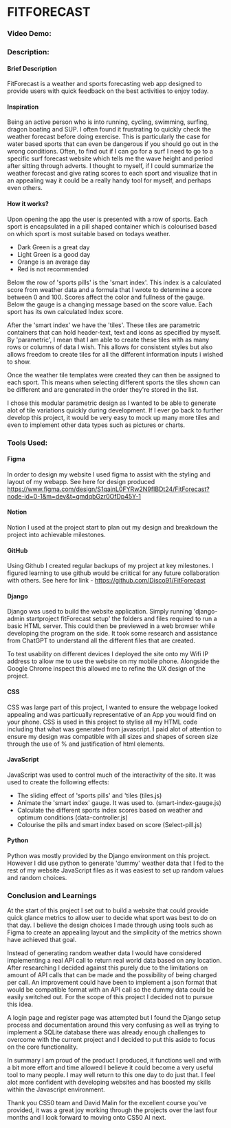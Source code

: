 # FIT**FORECAST** #
### Video Demo: <URL>
### Description:
#### **Brief Description**
FitForecast is a weather and sports forecasting web app designed to provide users with quick feedback on the best activities to enjoy today.

#### **Inspiration**
Being an active person who is into running, cycling, swimming, surfing, dragon boating and SUP. I often found it frustrating to quickly check the weather forecast before doing exercise. This is particularly the case for water based sports that can even be dangerous if you should go out in the wrong conditions. Often, to find out if I can go for a surf I need to go to a specific surf forecast website which tells me the wave height and period after sitting through adverts. I thought to myself, if I could summarize the weather forecast and give rating scores to each sport and visualize that in an appealing way it could be a really handy tool for myself, and perhaps even others.

#### **How it works?**
Upon opening the app the user is presented with a row of sports. Each sport is encapsulated in a pill shaped container which is colourised based on which sport is most suitable based on todays weather. 

- Dark Green is a great day
- Light Green is a good day  
- Orange is an average day
- Red is not recommended

Below the row of 'sports pills' is the 'smart index'. This index is a calculated score from weather data and a formula that I wrote to determine a score between 0 and 100.
Scores affect the color and fullness of the gauge. Below the gauge is a changing message based on the score value. Each sport has its own calculated Index score.

After the 'smart index' we have the 'tiles'. These tiles are parametric containers that can hold header-text, text and icons as specified by myself. By 'parametric', I mean that I am able to create these tiles with as many rows or columns of data I wish. This allows for consistent styles but also allows freedom to create tiles for all the different information inputs i wished to show.

Once the weather tile templates were created they can then be assigned to each sport. This means when selecting different sports the tiles shown can be different and are generated in the order they're stored in the list.  

I chose this modular parametric design as I wanted to be able to generate alot of tile variations quickly during development. If I ever go back to further develop this project, it would be very easy to mock up many more tiles and even to implement other data types such as pictures or charts.

### Tools Used:

#### **Figma**
In order to design my website I used figma to assist with the styling and layout of my webapp.
See here for design produced https://www.figma.com/design/S1qajnL0FYRw2N9fIBDt24/FitForecast?node-id=0-1&m=dev&t=qmdqbGzr0OfDp45Y-1

#### **Notion**
Notion I used at the project start to plan out my design and breakdown the project into achievable milestones.

#### **GitHub**
Using Github I created regular backups of my project at key milestones. I figured learning to use github would be criitical for any future collaboration with others. See here for link - https://github.com/Disco91/FitForecast

#### **Django**
Django was used to build the website application. Simply running 'django-admin startproject fitForecast setup' the folders and files required to run a basic HTML server. This could then be previewed in a web browser while developing the program on the side. It took some research and assistance from ChatGPT to understand all the different files that are created.

To test usability on different devices I deployed the site onto my Wifi IP address to allow me to use the website on my mobile phone. Alongside the Google Chrome inspect this allowed me to refine the UX design of the project.

#### **CSS**
CSS was large part of this project, I wanted to ensure the webpage looked appealing and was particually representative of an App you would find on your phone. CSS is used in this project to stylise all my HTML code including that what was generated from javascript.
I paid alot of attention to ensure my design was compatible with all sizes and shapes of screen size through the use of % and justification of html elements.

#### **JavaScript**
JavaScript was used to control much of the interactivity of the site. It was used to create the following effects: 
- The sliding effect of 'sports pills' and 'tiles (tiles.js) 
- Animate the 'smart index' gauge. It was used to. (smart-index-gauge.js)
- Calculate the different sports index scores based on weather and optimum conditions (data-controller.js)
- Colourise the pills and smart index based on score (Select-pill.js)

#### **Python**
Python was mostly provided by the Django environment on this project. However I did use python to generate 'dummy' weather data that I fed to the rest of my website JavaScript files as it was easiest to set up random values and random choices.

### Conclusion and Learnings
At the start of this project I set out to build a website that could provide quick glance metrics to allow user to decide what sport was best to do on that day. I believe the design choices I made through using tools such as Figma to create an appealing layout and the simplicity of the metrics shown have achieved that goal. 

Instead of generating random weather data I would have considered implementing a real API call to return real world data based on any location. After researching I decided against this purely due to the limitations on amount of API calls that can be made and the possibility of being charged per call. An improvement could have been to implement a json format that would be compatible format with an API call so the dummy data could be easily switched out. For the scope of this project I decided not to pursue this idea.

A login page and register page was attempted but I found the Django setup process and documentation around this very confusing as well as trying to implement a SQLite database there was already enough challenges to overcome with the current project and I decided to put this aside to focus on the core functionality.

In summary I am proud of the product I produced, it functions well and with a bit more effort and time allowed I believe it could become a very useful tool to many people. I may well return to this one day to do just that. I feel alot more confident with developing websites and has boosted my skills within the Javascript environment.

Thank you CS50 team and David Malin for the excellent course you've provided, it was a great joy working through the projects over the last four months and I look forward to moving onto CS50 AI next.